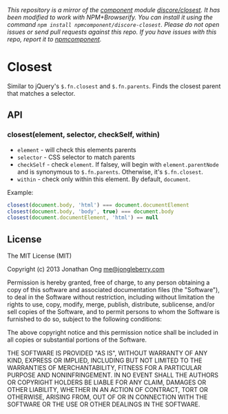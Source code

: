 *This repository is a mirror of the [component](http://component.io) module [discore/closest](http://github.com/discore/closest). It has been modified to work with NPM+Browserify. You can install it using the command `npm install npmcomponent/discore-closest`. Please do not open issues or send pull requests against this repo. If you have issues with this repo, report it to [npmcomponent](https://github.com/airportyh/npmcomponent).*
# Closest

Similar to jQuery's `$.fn.closest` and `$.fn.parents`.
Finds the closest parent that matches a selector.

## API

### closest(element, selector, checkSelf, within)

* `element` - will check this elements parents
* `selector` - CSS selector to match parents
* `checkSelf` - check `element`.
  If falsey, will begin with `element.parentNode` and is synonymous to `$.fn.parents`.
  Otherwise, it's `$.fn.closest`.
* `within` - check only within this element. By default, `document`.

Example:

```js
closest(document.body, 'html') === document.documentElement
closest(document.body, 'body', true) === document.body
closest(document.documentElement, 'html') == null
```

## License

The MIT License (MIT)

Copyright (c) 2013 Jonathan Ong me@jongleberry.com

Permission is hereby granted, free of charge, to any person obtaining a copy
of this software and associated documentation files (the "Software"), to deal
in the Software without restriction, including without limitation the rights
to use, copy, modify, merge, publish, distribute, sublicense, and/or sell
copies of the Software, and to permit persons to whom the Software is
furnished to do so, subject to the following conditions:

The above copyright notice and this permission notice shall be included in
all copies or substantial portions of the Software.

THE SOFTWARE IS PROVIDED "AS IS", WITHOUT WARRANTY OF ANY KIND, EXPRESS OR
IMPLIED, INCLUDING BUT NOT LIMITED TO THE WARRANTIES OF MERCHANTABILITY,
FITNESS FOR A PARTICULAR PURPOSE AND NONINFRINGEMENT. IN NO EVENT SHALL THE
AUTHORS OR COPYRIGHT HOLDERS BE LIABLE FOR ANY CLAIM, DAMAGES OR OTHER
LIABILITY, WHETHER IN AN ACTION OF CONTRACT, TORT OR OTHERWISE, ARISING FROM,
OUT OF OR IN CONNECTION WITH THE SOFTWARE OR THE USE OR OTHER DEALINGS IN
THE SOFTWARE.